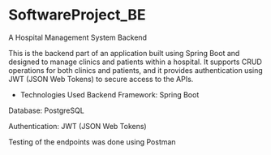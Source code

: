 # SoftwareProject_BE

A Hospital Management System Backend

This is the backend part of an application built using Spring Boot and designed to manage clinics and patients within a hospital. 
It supports CRUD operations for both clinics and patients, and it provides authentication using JWT (JSON Web Tokens) to secure access to the APIs.

* Technologies Used
Backend Framework: Spring Boot

Database: PostgreSQL

Authentication: JWT (JSON Web Tokens)

Testing of the endpoints was done using Postman
